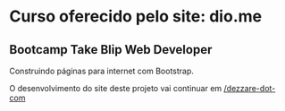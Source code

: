 # Curso oferecido pelo site: dio.me

## Bootcamp Take Blip Web Developer

Construindo páginas para internet com Bootstrap.



O desenvolvimento do site deste projeto vai continuar em [/dezzare-dot-com](https://github.com/dezzare/dezzare-dot-com)


